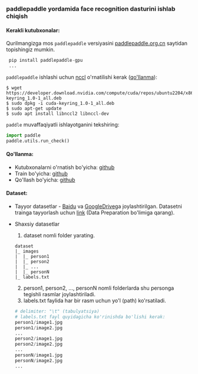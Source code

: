 ### paddlepaddle yordamida face recognition dasturini ishlab chiqish

#### **Kerakli kutubxonalar:**
Qurilmangizga mos ```paddlepaddle``` versiyasini [paddlepaddle.org.cn](https://www.paddlepaddle.org.cn/en/install/quick?docurl=/documentation/docs/en/install/pip/linux-pip_en.html) saytidan topishingiz mumkin.
```python
 pip install paddlepaddle-gpu
 ...
```

```paddlepaddle``` ishlashi uchun [nccl](https://developer.nvidia.com/nccl/nccl-download) o'rnatilishi kerak ([qo'llanma](https://docs.nvidia.com/deeplearning/nccl/install-guide/index.html)):

```shell
$ wget https://developer.download.nvidia.com/compute/cuda/repos/ubuntu2204/x86_64/cuda-keyring_1.0-1_all.deb
$ sudo dpkg -i cuda-keyring_1.0-1_all.deb
$ sudo apt-get update
$ sudo apt install libnccl2 libnccl-dev
```

```paddle``` muvaffaqiyatli ishlayotganini tekshiring:

```python
import paddle
paddle.utils.run_check()
```

#### **Qo'llanma:**
* Kutubxonalarni o'rnatish bo'yicha: [github](https://github.com/PaddlePaddle/PaddleDetection/blob/release/2.1/docs/tutorials/INSTALL.md)
* Train bo'yicha: [github](https://github.com/PaddlePaddle/PaddleDetection/blob/release/2.1/docs/tutorials/INSTALL.md)
* Qo'llash bo'yicha: [github](https://github.com/PaddlePaddle/PaddleDetection/blob/release/2.1/docs/tutorials/INSTALL.md)

#### **Dataset:**
* Tayyor datasetlar - [Baidu](https://github.com/deepinsight/insightface/tree/master/recognition/_datasets_) va [GoogleDrive](https://github.com/deepinsight/insightface/tree/master/recognition/_datasets_)ga joylashtirilgan.
  Datasetni trainga tayyorlash uchun [link](https://github.com/deepinsight/insightface/tree/master/recognition/arcface_paddle#3-data-preparation) (Data Preparation bo'limiga qarang).

* Shaxsiy datasetlar
   1. dataset nomli folder yarating.
     ```console
     dataset
     |_ images
     |  |_ person1
     |  |_ person2
     |  |_ ...
     |  |_ personN
     |_ labels.txt
     ```
   2. person1, person2, ..., personN nomli folderlarda shu personga tegishli rasmlar joylashtiriladi.
   3. labels.txt faylida har bir rasm uchun yo'l (path) ko'rsatiladi.
     ```python
     # delimiter: "\t" (tabulyatsiya)
     # labels.txt fayl quyidagicha ko'rinishda bo'lishi kerak:
     person1/image1.jpg
     person1/image2.jpg
     ...
     person2/image1.jpg
     person2/image2.jpg
     ...
     personN/image1.jpg
     personN/image2.jpg
     ...
     ```
  
  
